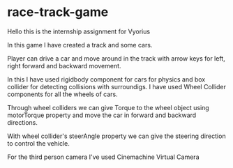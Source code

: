 # race-track-game

Hello this is the internship assignment for Vyorius

In this game I have created a track and some cars.

Player can drive a car and move around in the track with arrow keys for left, right forward and backward movement.

In this I have used rigidbody component for cars for physics and box collider for detecting collisions with surroundigs. I have used Wheel Collider components for all the wheels of cars. 

Through wheel colliders we can give Torque to the wheel object using motorTorque property and move the car in forward and backward directions.

With wheel collider's steerAngle property we can give the steering direction to control the vehicle.

For the third person camera I've used Cinemachine Virtual Camera